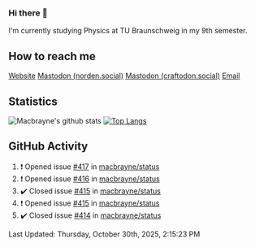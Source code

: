 ### Hi there 👋
I'm currently studying Physics at TU Braunschweig in my 9th semester.

## How to reach me
[Website](https://florentin-schleuss.de)
<a rel="me" href="https://norden.social/@florentin">Mastodon (norden.social)</a>
<a rel="me" href="https://craftodon.social/@frodolon">Mastodon (craftodon.social)</a>
[Email](mailto:hello@macbrayne.de)

## Statistics
![Macbrayne's github stats](https://github-readme-stats.vercel.app/api?username=macbrayne&count_private=true&show_icons=true&hide_rank=true&custom_title=macbrayne's%20GitHub%20Stats)
[![Top Langs](https://github-readme-stats.vercel.app/api/top-langs/?username=macbrayne&exclude_repo=liftron&layout=compact)](https://github.com/anuraghazra/github-readme-stats)
## GitHub Activity

<!--RECENT_ACTIVITY:start-->
1. ❗️ Opened issue [#417](https://github.com/macbrayne/status/issues/417) in [macbrayne/status](https://github.com/macbrayne/status)
2. ❗️ Opened issue [#416](https://github.com/macbrayne/status/issues/416) in [macbrayne/status](https://github.com/macbrayne/status)
3. ✔️ Closed issue [#415](https://github.com/macbrayne/status/issues/415) in [macbrayne/status](https://github.com/macbrayne/status)
4. ❗️ Opened issue [#415](https://github.com/macbrayne/status/issues/415) in [macbrayne/status](https://github.com/macbrayne/status)
5. ✔️ Closed issue [#414](https://github.com/macbrayne/status/issues/414) in [macbrayne/status](https://github.com/macbrayne/status)
<!--RECENT_ACTIVITY:end-->

<!--RECENT_ACTIVITY:last_update-->
Last Updated: Thursday, October 30th, 2025, 2:15:23 PM
<!--RECENT_ACTIVITY:last_update_end-->


<!--
**macbrayne/macbrayne** is a ✨ _special_ ✨ repository because its `README.md` (this file) appears on your GitHub profile.

Here are some ideas to get you started:

- 🔭 I’m currently working on ...
- 🌱 I’m currently learning ...
- 👯 I’m looking to collaborate on ...
- 🤔 I’m looking for help with ...
- 💬 Ask me about ...
- 📫 How to reach me: ...
- 😄 Pronouns: ...
- ⚡ Fun fact: ...
-->
